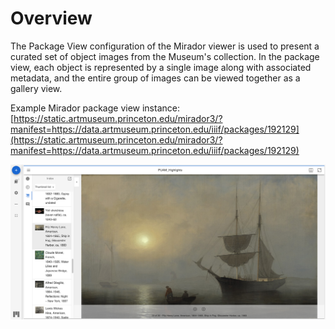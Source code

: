 # Overview

The Package View configuration of the Mirador viewer is used to present a curated set of object images from the Museum's collection. In the package view, each object is represented by a single image along with associated metadata, and the entire group of images can be viewed together as a gallery view.

Example Mirador package view instance: [https://static.artmuseum.princeton.edu/mirador3/?manifest=https://data.artmuseum.princeton.edu/iiif/packages/192129](https://static.artmuseum.princeton.edu/mirador3/?manifest=https://data.artmuseum.princeton.edu/iiif/packages/192129)

![Sample package view in Mirador with visible index of images](../.gitbook/assets/image%20%287%29.png)

